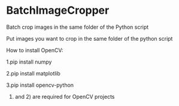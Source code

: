 # BatchImageCropper
Batch crop images in the same folder of the Python script

Put images you want to crop in the same folder of the python script

How to install OpenCV:

1.pip install numpy

2.pip install matplotlib

3.pip install opencv-python

1) and 2) are required for OpenCV projects

